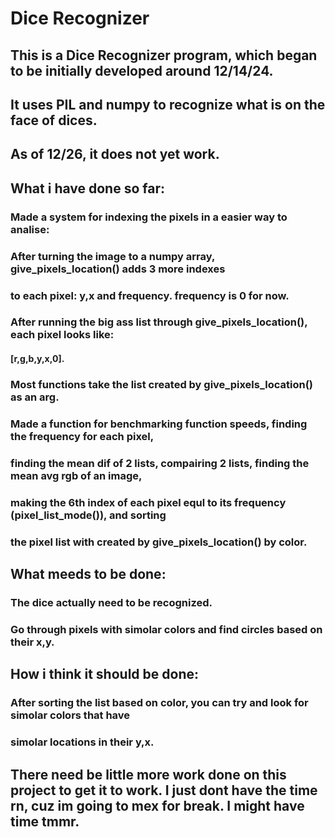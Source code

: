 # Dice Recognizer 

## This is a Dice Recognizer program, which began to be initially developed around 12/14/24.
## It uses PIL and numpy to recognize what is on the face of dices.
## As of 12/26, it does not yet work. 

## What i have done so far:
###    Made a system for indexing the pixels in a easier way to analise:
###        After turning the image to a numpy array, give_pixels_location() adds 3 more indexes
###        to each pixel: y,x and frequency. frequency is 0 for now.
###        After running the big ass list through give_pixels_location(), each pixel looks like:
####            [r,g,b,y,x,0].
###        Most functions take the list created by give_pixels_location() as an arg.
###    Made a function for benchmarking function speeds, finding the frequency for each pixel,
###    finding the mean dif of 2 lists, compairing 2 lists, finding the mean avg rgb of an image,
###    making the 6th index of each pixel equl to its frequency (pixel_list_mode()), and sorting
###    the pixel list with created by give_pixels_location() by color. 

## What meeds to be done:
###    The dice actually need to be recognized. 
###    Go through pixels with simolar colors and find circles based on their x,y. 

## How i think it should be done:
###   After sorting the list based on color, you can try and look for simolar colors that have
###    simolar locations in their y,x. 

## There need be little more work done on this project to get it to work. I just dont have the time rn, cuz im going to mex for break. I might have time tmmr. 
